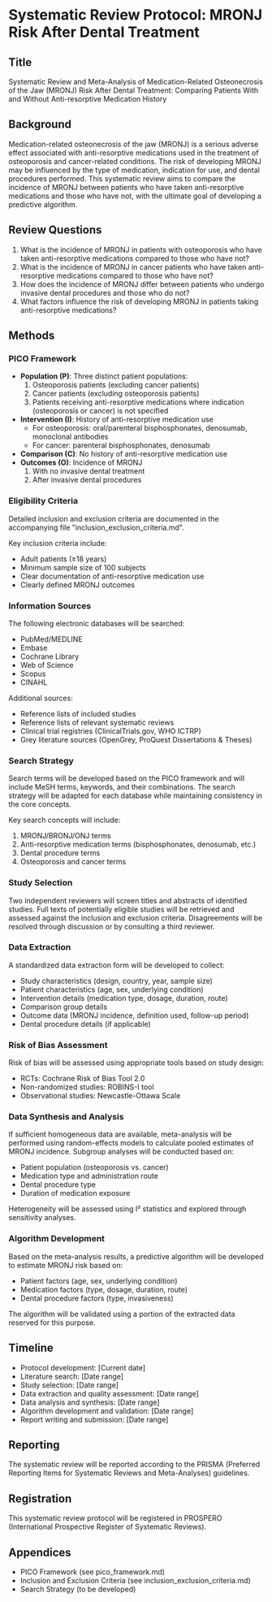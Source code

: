 # Systematic Review Protocol: MRONJ Risk After Dental Treatment

## Title
Systematic Review and Meta-Analysis of Medication-Related Osteonecrosis of the Jaw (MRONJ) Risk After Dental Treatment: Comparing Patients With and Without Anti-resorptive Medication History

## Background
Medication-related osteonecrosis of the jaw (MRONJ) is a serious adverse effect associated with anti-resorptive medications used in the treatment of osteoporosis and cancer-related conditions. The risk of developing MRONJ may be influenced by the type of medication, indication for use, and dental procedures performed. This systematic review aims to compare the incidence of MRONJ between patients who have taken anti-resorptive medications and those who have not, with the ultimate goal of developing a predictive algorithm.

## Review Questions
1. What is the incidence of MRONJ in patients with osteoporosis who have taken anti-resorptive medications compared to those who have not?
2. What is the incidence of MRONJ in cancer patients who have taken anti-resorptive medications compared to those who have not?
3. How does the incidence of MRONJ differ between patients who undergo invasive dental procedures and those who do not?
4. What factors influence the risk of developing MRONJ in patients taking anti-resorptive medications?

## Methods

### PICO Framework
- **Population (P)**: Three distinct patient populations:
  1. Osteoporosis patients (excluding cancer patients)
  2. Cancer patients (excluding osteoporosis patients)
  3. Patients receiving anti-resorptive medications where indication (osteoporosis or cancer) is not specified
- **Intervention (I)**: History of anti-resorptive medication use
  - For osteoporosis: oral/parenteral bisphosphonates, denosumab, monoclonal antibodies
  - For cancer: parenteral bisphosphonates, denosumab
- **Comparison (C)**: No history of anti-resorptive medication use
- **Outcomes (O)**: Incidence of MRONJ
  1. With no invasive dental treatment
  2. After invasive dental procedures

### Eligibility Criteria
Detailed inclusion and exclusion criteria are documented in the accompanying file "inclusion_exclusion_criteria.md".

Key inclusion criteria include:
- Adult patients (≥18 years)
- Minimum sample size of 100 subjects
- Clear documentation of anti-resorptive medication use
- Clearly defined MRONJ outcomes

### Information Sources
The following electronic databases will be searched:
- PubMed/MEDLINE
- Embase
- Cochrane Library
- Web of Science
- Scopus
- CINAHL

Additional sources:
- Reference lists of included studies
- Reference lists of relevant systematic reviews
- Clinical trial registries (ClinicalTrials.gov, WHO ICTRP)
- Grey literature sources (OpenGrey, ProQuest Dissertations & Theses)

### Search Strategy
Search terms will be developed based on the PICO framework and will include MeSH terms, keywords, and their combinations. The search strategy will be adapted for each database while maintaining consistency in the core concepts.

Key search concepts will include:
1. MRONJ/BRONJ/ONJ terms
2. Anti-resorptive medication terms (bisphosphonates, denosumab, etc.)
3. Dental procedure terms
4. Osteoporosis and cancer terms

### Study Selection
Two independent reviewers will screen titles and abstracts of identified studies. Full texts of potentially eligible studies will be retrieved and assessed against the inclusion and exclusion criteria. Disagreements will be resolved through discussion or by consulting a third reviewer.

### Data Extraction
A standardized data extraction form will be developed to collect:
- Study characteristics (design, country, year, sample size)
- Patient characteristics (age, sex, underlying condition)
- Intervention details (medication type, dosage, duration, route)
- Comparison group details
- Outcome data (MRONJ incidence, definition used, follow-up period)
- Dental procedure details (if applicable)

### Risk of Bias Assessment
Risk of bias will be assessed using appropriate tools based on study design:
- RCTs: Cochrane Risk of Bias Tool 2.0
- Non-randomized studies: ROBINS-I tool
- Observational studies: Newcastle-Ottawa Scale

### Data Synthesis and Analysis
If sufficient homogeneous data are available, meta-analysis will be performed using random-effects models to calculate pooled estimates of MRONJ incidence. Subgroup analyses will be conducted based on:
- Patient population (osteoporosis vs. cancer)
- Medication type and administration route
- Dental procedure type
- Duration of medication exposure

Heterogeneity will be assessed using I² statistics and explored through sensitivity analyses.

### Algorithm Development
Based on the meta-analysis results, a predictive algorithm will be developed to estimate MRONJ risk based on:
- Patient factors (age, sex, underlying condition)
- Medication factors (type, dosage, duration, route)
- Dental procedure factors (type, invasiveness)

The algorithm will be validated using a portion of the extracted data reserved for this purpose.

## Timeline
- Protocol development: [Current date]
- Literature search: [Date range]
- Study selection: [Date range]
- Data extraction and quality assessment: [Date range]
- Data analysis and synthesis: [Date range]
- Algorithm development and validation: [Date range]
- Report writing and submission: [Date range]

## Reporting
The systematic review will be reported according to the PRISMA (Preferred Reporting Items for Systematic Reviews and Meta-Analyses) guidelines.

## Registration
This systematic review protocol will be registered in PROSPERO (International Prospective Register of Systematic Reviews).

## Appendices
- PICO Framework (see pico_framework.md)
- Inclusion and Exclusion Criteria (see inclusion_exclusion_criteria.md)
- Search Strategy (to be developed)
